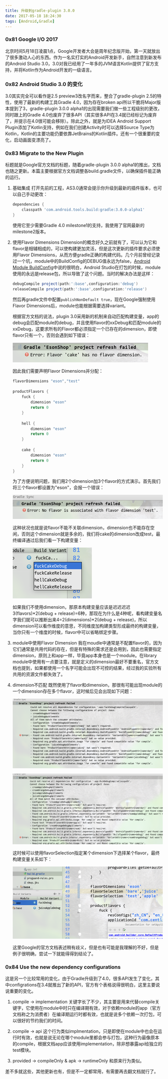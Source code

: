 ```yaml
---
title: 升级到gradle-plugin 3.0.0
date: 2017-05-18 18:24:30
tags: [Android,Gradle]
---
```


### 0x81 Google I/O 2017

北京时间5月18日凌晨1点，Google开发者大会是周年纪念版开始，第一天就放出了很多激动人心的东西。作为一名实打实的Android开发新手，自然注意到新发布的Android Studio 3.0，3.0对我已经用了一年多的JVM语言Kotlin提供了官方支持，并将Kotlin作为Android开发的一级语言。

### 0x82 Android Studio 3.0 的变化

3.0其实完全可以看作是2.5 preview3改名字而来，整合了gradle-plugin 2.5的特性，使用了最新的构建工具Gradle 4.0，因为存在broken api所以干脆将Major版本提到了3，gradle-plugin 3.0.0 alpha1的出现需要我们做一些工程级别的更改，同时跟上的Gradle 4.0也废弃了很多API（其实很多API在3.4就已经标记为废弃了，并提示在4.0很可能会移除）。除此之外，就是为IDEA Android Support Plugin添加了Kotlin支持，例如在我们创建Activity时可以选择Source Type为Kotlin，Kotlin的主要功能仍要依靠JetBrains的Kotlin插件。还有一个很重要的变化，启动画面变漂亮了。

### 0x83 Migrate to the New Plugin

标题就是Google官方文档的标题，随着gradle-plugin 3.0.0 alpha1的推出，文档也随之更新。本篇主要根据官方文档调整各build.gradle文件，以确保插件能正确的运行。

1. 基础集成
    打开先前的工程，AS3.0通常会提示你升级到最新的插件版本，也可以自己手动更改：
    ```Groovy
    dependencies {
        classpath 'com.android.tools.build:gradle:3.0.0-alpha1'
    }
    ```
    使用它至少需要Gradle 4.0 milestone1的支持，我使用了官网最新的milestone2版本。

1. 使用Flavor Dimensions 
    Dimension的概念好久之前就有了，可以认为它和flavor是相辅相成的，可以使构建更加灵活，但是这次更新的插件要求必须使用Flavor Dimensions，从而方便gradle正确的构建代码。几个月前曾经记录过一个坑，module中的BuildConfig的DEBUG值永远为false，[Android Module BuildConfig](https://fioneragh.github.io/2017/02/10/Android-Module-BuildConfig/)中说的很明白，Android Studio在打包的时候，module使用的永远是release包，所以导致了这个问题。当时的解决办法是这样：

    ```Groovy
    debugCompile project(path:':base',configuration:'debug')
    releaseCompile project(path:':base',configuration:'release')
    ```
    然后再gradle文件中配置`publishNonDefault true`，现在Google强制使用Flavor Dimensions后，module也能根据需要选择variant。

    根据官方文档的说法，plugin 3.0采用新的机制来自动匹配构建变量，app的debug会匹配module的debug，并且使用flavor的xxDebug和匹配module的xxDebug，这要求所有的Flavor都必须指定一个已存在的dimension，即使flavor只有一个，否则会遇到如下错误：

    ![缺少dimension](/images/2017_05_18_01.png)

    因此我们需要声明Flavor Dimensions并分配：
    ```Groovy
    flavorDimensions "eson","test"

    productFlavors {
        fuck {
            dimension "eson"
            return 0
        }

        hell {
            dimension "eson"
            return 0
        }

        cake {
            dimension "eson"
            return 0
        }
    }
    ```
    为了方便说明问题，我们用2个dimension加3个flavor的方式演示。首先我们将三个flavor都设置为"eson"，会报一个错误：

    ![test未分配](/images/2017_05_18_02.png)

    这种状况也就是说flavor不能不关联dimension，dimension也不能存在空闲，否则这个dimension就是多余的，我们将cake的dimension改成test，最终编译通过后我们看一下构建变量：

    ![四种构建变量](/images/2017_05_18_03.png)

    如果我们不使用dimension，那原本构建变量应该是迟迟迟迟3(flavors)*2(debug + release)=6种，那现在为什么是4种呢，看构建变量名字我们就可以推断出来4=2(dimensions)*2(debug + release)，所以dimension可以看作维度的意思，不同维度加构建类型形成最终的构建变量，当你只有一个维度的时候，flavor中可以省略绑定步骤。

1. module中使用Flavor Dimension
    我在moudle中通常是不配置flavor的，因为它们通常是共用代码的存在，但是有特殊的需求还是会用到，因此也需要指定dimension，原则上和app一样，毕竟app本身也是一个module。在library module中使用有一点要注意，就是定义的dimension最好不要重名，官方文档也提到，如果都使用一个名字可能会出现不可控的结果，经过我的实验所有共用的资源文件都失效了。

1. dimension不匹配
    既然使用了flavor和dimension，那很有可能出现module的一个dimension存在多个flavor，这时候后见会出现如下问题：

    ![consumer&producer mismatch1](/images/2017_05_18_04.png)

    ![consumer&producer mismatch2](/images/2017_05_18_05.png)

    这时候可以使用flavorSelection指定某个dimension下选择某个flavor，最终构建变量关系如下：

    ![wonderful dependencies](/images/2017_05_18_06.png)

    这里Google的官方文档表述稍有歧义，但是也有可能是我理解的不好，但是例子很明确，尝试一下就能得得到结论了。

### 0x84 Use the new dependency configurations

这是另一个比较常用的变化，由于Gradle升级到了4.0，很多API发生了变化，其中configrations在3.4就推出了新的API，官方有个表格说得很明白，这里主要说说重要的变化。

1. compile -> implementation
    关键字长了不少，其主要是用来代替compile关键字，它使用在module中时只在编译期有效，对于依赖module的app（官方文档称之为消费者）在编译期运行时都有效，也就是说多个依赖一次打包，可以很好的节约我们的时间。

1. compile -> api
    这个行为类似implmentation，只是即使在module中也会在运行时有效，也就是说无论在哪个module里都会参与打包，这种行为最像原本的compile，根据文档app应该使用implementation，除非想暴露api给独立的test模块。

1. provided -> compileOnly & apk -> runtimeOnly
    和原来行为类似。

差不多就这些，其他更新也有，但是不一定都常用，有需要再去翻文档就行了。
